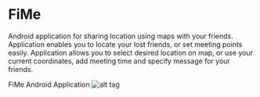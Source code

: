 FiMe
====
Android application for sharing location using maps with your friends.
Application enables you to locate your lost friends, or set meeting points easily.
Application allows you to select desired location on map, or use your current coordinates, 
add meeting time and specify message for your friends.

FiMe Android Application
![alt tag](https://raw.github.com/hudas/FiMe/blob/master/screenshots/Loading_screenshot.png)

